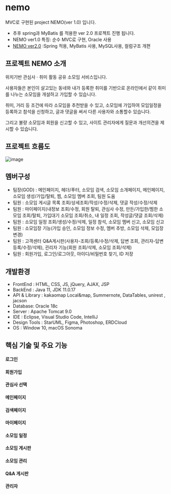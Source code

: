 # nemo
MVC로 구현된 project NEMO(ver 1.0) 입니다.
 - 추후 spring과 MyBatis 를 적용한 ver 2.0 프로젝트 진행 됩니다.
 - NEMO ver1.0 특징: 순수 MVC로 구현, Oracle 사용
 - [NEMO ver2.0](https://github.com/gmAnn00/nemo_spring) :Spring 적용, MyBatis 사용, MySQL사용, 컬럼구조 개편



## 프로젝트 NEMO 소개
위치기반 관심사 · 취미 활동 공유 소모임 서비스입니다.

사용자들은 본인이 살고있는 동네와 내가 등록한 취미를 기반으로
온라인에서 같이 취미를 나누는 소모임을 개설하고 가입할 수 있습니다.

취미, 거리 등 조건에 따라 소모임을 추천받을 수 있고, 
소모임에 가입하여 모임일정을 등록하고 참석을 신청하고, 글과 댓글을 써서 다른 사용자와 소통할수 있습니다.

그리고 불량 소모임과 회원을 신고할 수 있고, 사이트 관리자에게 질문과 개선의견을 제시할 수 있습니다.



## 프로젝트 흐름도
![image](https://github.com/gmAnn00/nemo_spring/assets/117967689/f1d3a132-55eb-4880-ab9a-48b64e827313)



## 멤버구성
 - 팀장(GOD) : 메인페이지, 헤더/푸터, 소모임 검색, 소모임 소개페이지, 메인페이지, 소모임 생성/가입/탈퇴, 찜, 소모임 멤버 조회, 팀원 도움
 - 팀원 : 소모임 게시글 목록 조회/상세조회/작성/수정/삭제, 댓글 작성/수정/삭제
 - 팀원 : 마이페이지(내정보 조회/수정, 회원 탈퇴, 관심사 수정, 만든/가입한/찜한 소모임 조회/탈퇴, 가입대기 소모임 조회/취소, 내 일정 조회, 작성글/댓글 조회/삭제)
 - 팀원 : 소모임 일정 조회/생성/수정/삭제, 일정 참석, 소모임 멤버 신고, 소모임 신고
 - 팀원 : 소모임장 기능(가입 승인, 소모임 정보 수정, 멤버 추방, 소모임 삭제, 모임장 변경) 
 - 팀원 : 고객센터 Q&A게시판(사용자-조회/등록/수정/삭제, 답변 조회, 관리자-답변 등록/수정/삭제), 괸리자 기능(회원 조회/삭제, 소모임 조회/삭제)
 - 팀원 : 회원가입, 로그인/로그아웃, 아이디/비밀번호 찾기, ID 저장



## 개발환경
- FrontEnd : HTML, CSS, JS, jQuery, AJAX, JSP
- BackEnd : Java 11, JDK 11.0.17
- API & Library : kakaomap Local&map, Summernote, DataTables, unirest , jacson
- Database: Oracle 18c
- Server : Apache Tomcat 9.0
- IDE : Eclipse, Visual Studio Code, IntelliJ
- Design Tools : StarUML, Figma, Photoshop, ERDCloud
- OS : Window 10, macOS Sonoma


## 핵심 기술 및 주요 기능

#### 로그인
#### 회원가입
#### 관심사 선택
#### 메인페이지
#### 검색페이지
#### 마이페이지
#### 소모임 일정
#### 소모임 게시판
#### 소모임 관리
#### Q&A 게시판
#### 관리자
